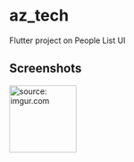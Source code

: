 # az_tech

Flutter project on People List UI

## Screenshots
<a href="https://imgur.com/o6TBMSq"><img src="https://i.imgur.com/o6TBMSq.png" title="source: imgur.com" width = "120" /></a>
